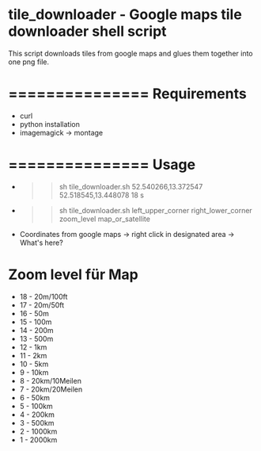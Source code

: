 tile_downloader - Google maps tile downloader shell script
===============
This script downloads tiles from google maps and glues them together into one png file.

===============
Requirements
===============
- curl
- python installation
- imagemagick -> montage

===============
Usage
===============
- >>sh tile_downloader.sh 52.540266,13.372547 52.518545,13.448078 18 s
- >>sh tile_downloader.sh left_upper_corner right_lower_corner zoom_level map_or_satellite
- Coordinates from google maps -> right click in designated area -> What's here?

Zoom level für Map
===============
- 18 - 20m/100ft
- 17 - 20m/50ft
- 16 - 50m
- 15 - 100m
- 14 - 200m
- 13 - 500m
- 12 - 1km
- 11 - 2km
- 10 - 5km
- 9 - 10km
- 8 - 20km/10Meilen
- 7 - 20km/20Meilen
- 6 - 50km
- 5 - 100km
- 4 - 200km
- 3 - 500km
- 2 - 1000km
- 1 - 2000km
